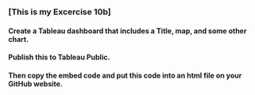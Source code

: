 ### [This is my Excercise 10b]

#### Create a Tableau dashboard that includes a Title, map, and some other chart. 
#### Publish this to Tableau Public. 
#### Then copy the embed code and put this code into an html file on your GitHub website.



